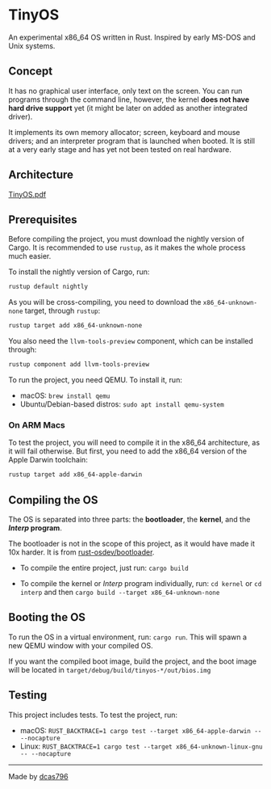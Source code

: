 # TinyOS

An experimental x86_64 OS written in Rust. Inspired by early MS-DOS and Unix systems.

## Concept

It has no graphical user interface, only text on the screen. You can run programs through the command line,
however, the kernel **does not have hard drive support** yet (it might be later on added as another integrated driver).

It implements its own memory allocator; screen, keyboard and mouse drivers; and an interpreter program that is launched
when booted. It is still at a very early stage and has yet not been tested on real hardware.

## Architecture
[TinyOS.pdf](images/TinyOS.pdf)

## Prerequisites

Before compiling the project, you must download the nightly version of Cargo.
It is recommended to use `rustup`, as it makes the whole process much easier.

To install the nightly version of Cargo, run: 
```sh
rustup default nightly
```

As you will be cross-compiling, you need to download the `x86_64-unknown-none` target, through `rustup`:
```sh
rustup target add x86_64-unknown-none
```
You also need the `llvm-tools-preview` component, which can be installed through:
```sh
rustup component add llvm-tools-preview
```

To run the project, you need QEMU. To install it, run:
- macOS: `brew install qemu`
- Ubuntu/Debian-based distros: `sudo apt install qemu-system`

### On ARM Macs

To test the project, you will need to compile it in the x86_64 architecture, as it will fail otherwise.
But first, you need to add the x86_64 version of the Apple Darwin toolchain:
```sh
rustup target add x86_64-apple-darwin
```

## Compiling the OS

The OS is separated into three parts: the **bootloader**, the **kernel**, and the **_Interp_ program**.

The bootloader is not in the scope of this project, as it would have made it 10x harder.
It is from [rust-osdev/bootloader](https://github.com/rust-osdev/bootloader).

- To compile the entire project, just run: `cargo build`

- To compile the kernel or _Interp_ program individually, run:
`cd kernel` or `cd interp` and then `cargo build --target x86_64-unknown-none`

## Booting the OS

To run the OS in a virtual environment, run: `cargo run`.
This will spawn a new QEMU window with your compiled OS.

If you want the compiled boot image, build the project, and the boot image will be located in `target/debug/build/tinyos-*/out/bios.img`

## Testing

This project includes tests. To test the project, run:
- macOS: `RUST_BACKTRACE=1 cargo test --target x86_64-apple-darwin -- --nocapture`
- Linux: `RUST_BACKTRACE=1 cargo test --target x86_64-unknown-linux-gnu -- --nocapture`

---

Made by [dcas796](https://dcas796.github.com/)

